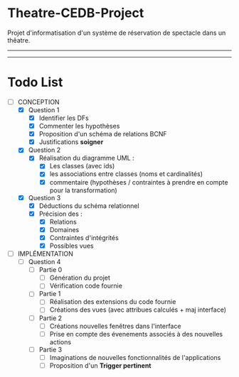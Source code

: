 # Theatre-CEDB-Project

Projet d'informatisation d'un système de réservation de spectacle dans un thêatre.

---



---

# Todo List

- [ ] CONCEPTION
  - [x] Question 1
    - [x] Identifier les DFs
    - [x] Commenter les hypothèses
    - [x] Proposition d'un schéma de relations BCNF
    - [x] Justifications **soigner**
  - [x] Question 2
    - [x] Réalisation du diagramme UML :
      - [x] Les classes (avec ids)
      - [x] les associations entre classes (noms et cardinalités)
      - [x] commentaire (hypothèses / contraintes à prendre en compte pour la transformation)
  - [x] Question 3
    - [x] Déductions du schéma relationnel
    - [x] Précision des :
      - [x] Relations
      - [x] Domaines
      - [x] Contraintes d'intégrités
      - [x] Possibles vues
- [ ] IMPLÉMENTATION
  - [ ] Question 4
    - [ ] Partie 0
      - [ ] Génération du projet
      - [ ] Vérification code fournie
    - [ ] Partie 1
      - [ ] Réalisation des extensions du code fournie
      - [ ] Créations des vues (avec attribues calculés + maj interface)
    - [ ] Partie 2
      - [ ] Créations nouvelles fenêtres dans l'interface
      - [ ] Prise en compte des évenements associés à des nouvelles actions
    - [ ] Partie 3
      - [ ] Imaginations de nouvelles fonctionnalités de l'applications
      - [ ] Proposition d'un **Trigger pertinent**
